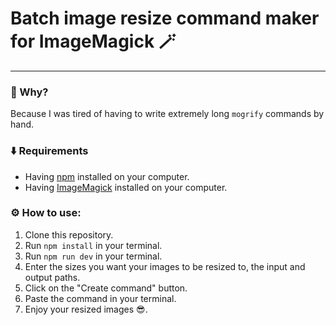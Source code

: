# Batch image resize command maker for ImageMagick 🪄

---
 
### 🤷 Why?
Because I was tired of having to write extremely long `mogrify` commands by hand.

### ⬇️ Requirements
* Having [npm](https://docs.npmjs.com/cli/v7/configuring-npm/install) installed on your computer.
* Having [ImageMagick](https://imagemagick.org/script/download.php) installed on your computer.

### ⚙️ How to use:
1. Clone this repository.
2. Run `npm install` in your terminal.
3. Run `npm run dev` in your terminal.
4. Enter the sizes you want your images to be resized to, the input and output paths.
5. Click on the "Create command" button.
6. Paste the command in your terminal.
7. Enjoy your resized images 😎.
